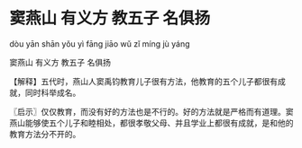 # 窦燕山 有义方 教五子 名俱扬

dòu yān shān yǒu yì fāng jiāo wǔ zǐ míng jù yáng

窦燕山 有义方 教五子 名俱扬

【解释】五代时，燕山人窦禹钧教育儿子很有方法，他教育的五个儿子都很有成就，同时科举成名。

〖启示〗仅仅教育，而没有好的方法也是不行的。好的方法就是严格而有道理。窦燕山能够使五个儿子和睦相处，都很孝敬父母、并且学业上都很有成就，是和他的教育方法分不开的。